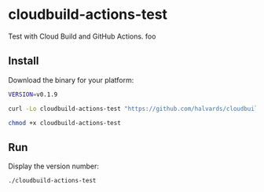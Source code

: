 # cloudbuild-actions-test

Test with Cloud Build and GitHub Actions.
foo
## Install

Download the binary for your platform:

```bash
VERSION=v0.1.9

curl -Lo cloudbuild-actions-test "https://github.com/halvards/cloudbuild-actions-test/releases/download/$VERSION/cloudbuild-actions-test_$(uname -s)_$(uname -m)"

chmod +x cloudbuild-actions-test
```

## Run

Display the version number:

```bash
./cloudbuild-actions-test
```
